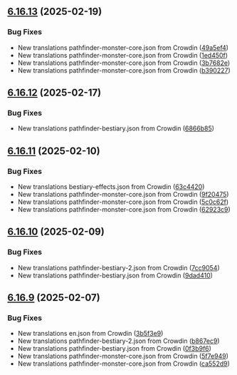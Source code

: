 ## [6.16.13](https://github.com/allnnde/pf2e-esp-translation/compare/v6.16.12...v6.16.13) (2025-02-19)


### Bug Fixes

* New translations pathfinder-monster-core.json from Crowdin ([49a5ef4](https://github.com/allnnde/pf2e-esp-translation/commit/49a5ef4182937992fa78faa81215a30700efd151))
* New translations pathfinder-monster-core.json from Crowdin ([1ed450f](https://github.com/allnnde/pf2e-esp-translation/commit/1ed450f2a273c4b71738da468294ad3f7827f4b2))
* New translations pathfinder-monster-core.json from Crowdin ([3b7682e](https://github.com/allnnde/pf2e-esp-translation/commit/3b7682ead8a1606a960f86869d1fb1ba5887cd79))
* New translations pathfinder-monster-core.json from Crowdin ([b390227](https://github.com/allnnde/pf2e-esp-translation/commit/b3902279667ff093602dcde507448fa4dd2ade74))



## [6.16.12](https://github.com/allnnde/pf2e-esp-translation/compare/v6.16.11...v6.16.12) (2025-02-17)


### Bug Fixes

* New translations pathfinder-bestiary.json from Crowdin ([6866b85](https://github.com/allnnde/pf2e-esp-translation/commit/6866b8547ba54e626e85770f03ea37951ef3778b))



## [6.16.11](https://github.com/allnnde/pf2e-esp-translation/compare/v6.16.10...v6.16.11) (2025-02-10)


### Bug Fixes

* New translations bestiary-effects.json from Crowdin ([63c4420](https://github.com/allnnde/pf2e-esp-translation/commit/63c44208e8dc601df4d7ee264373e12122f00898))
* New translations pathfinder-monster-core.json from Crowdin ([9f20475](https://github.com/allnnde/pf2e-esp-translation/commit/9f20475978c01d456cad88704bb11f560ac9be8f))
* New translations pathfinder-monster-core.json from Crowdin ([5c0c62f](https://github.com/allnnde/pf2e-esp-translation/commit/5c0c62fc7f884edf9bef36d04f543fc10515aa2a))
* New translations pathfinder-monster-core.json from Crowdin ([62923c9](https://github.com/allnnde/pf2e-esp-translation/commit/62923c945b0a692fbcd1dae90d269881e297a3c7))



## [6.16.10](https://github.com/allnnde/pf2e-esp-translation/compare/v6.16.9...v6.16.10) (2025-02-09)


### Bug Fixes

* New translations pathfinder-bestiary-2.json from Crowdin ([7cc9054](https://github.com/allnnde/pf2e-esp-translation/commit/7cc90544cca028a9d0a7b574e0a14bcdb7a7712a))
* New translations pathfinder-bestiary.json from Crowdin ([9dad410](https://github.com/allnnde/pf2e-esp-translation/commit/9dad410e44fbde102cfcc04b9b319b5303ae9aee))



## [6.16.9](https://github.com/allnnde/pf2e-esp-translation/compare/v6.16.8...v6.16.9) (2025-02-07)


### Bug Fixes

* New translations en.json from Crowdin ([3b5f3e9](https://github.com/allnnde/pf2e-esp-translation/commit/3b5f3e9c99123a4d2f94b0e1e8f99374f500b5c1))
* New translations pathfinder-bestiary-2.json from Crowdin ([b867ec9](https://github.com/allnnde/pf2e-esp-translation/commit/b867ec937cfd77c94adfaf7becc773e553e18cef))
* New translations pathfinder-bestiary.json from Crowdin ([0f3b9f6](https://github.com/allnnde/pf2e-esp-translation/commit/0f3b9f6044c7e7ccdc7cfeb9d62e38eeb2edd8cf))
* New translations pathfinder-monster-core.json from Crowdin ([5f7e949](https://github.com/allnnde/pf2e-esp-translation/commit/5f7e9499dc2e6a9fc466c4ff09e70d5b13573e0f))
* New translations pathfinder-monster-core.json from Crowdin ([ca552d9](https://github.com/allnnde/pf2e-esp-translation/commit/ca552d9cdd4cd15732afe9b5dbcf57a7f121b586))



